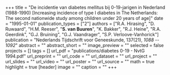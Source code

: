 +++
title = "De incidentie van diabetes mellitus bij 0-19-jarigen in Nederland (1988-1990) [Increasing incidence of type I diabetes in The Netherlands: The second nationwide study among children under 20 years of age]"
date = "1995-01-01"
publication_types = ["2"]
authors = ["R.A. Hirasing", "D. Ruwaard", "H.M. Reeser", "**S. van Buuren**", "K. Bakker", "R.J. Heine", "R.A. Geerdink", "G.J. Bruining", "G.J. Vaandrager", "S.P. Verloove-Vanhorick"]
publication = "Nederlands Tijdschrift voor Geneeskunde, 137(21), _1088 -- 1092_"
abstract = ""
abstract_short = ""
image_preview = ""
selected = false
projects = []
tags = []
url_pdf = "publications/diabetes 0-19 - NvtG 1994.pdf"
url_preprint = ""
url_code = ""
url_dataset = ""
url_project = ""
url_slides = ""
url_video = ""
url_poster = ""
url_source = ""
math = true
highlight = true
[header]
image = ""
caption = ""
+++
